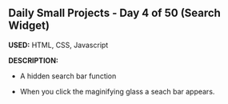 ## Daily Small Projects - Day 4 of 50 (Search Widget) 

**USED:** HTML, CSS, Javascript

**DESCRIPTION:** 
* A hidden search bar function 

* When you click the maginifying glass a seach bar appears.




